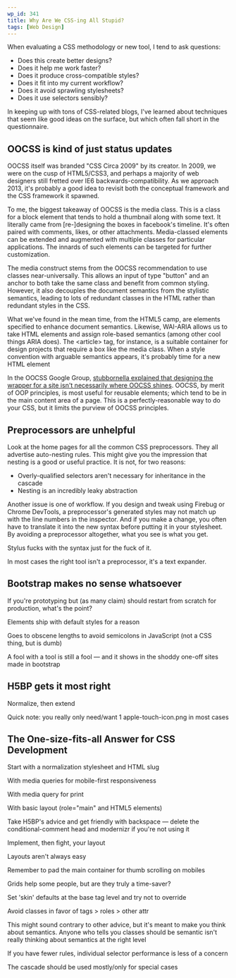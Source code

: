 ```yaml
---
wp_id: 341
title: Why Are We CSS-ing All Stupid?
tags: [Web Design]
---
```


When evaluating a CSS methodology or new tool, I tend to ask questions:

  * Does this create better designs?
  * Does it help me work faster?
  * Does it produce cross-compatible styles?
  * Does it fit into my current workflow?
  * Does it avoid sprawling stylesheets?
  * Does it use selectors sensibly?

In keeping up with tons of CSS-related blogs, I've learned about techniques that seem like good ideas on the surface, but which often fall short in the questionnaire.

## OOCSS is kind of just status updates

OOCSS itself was branded "CSS Circa 2009" by its creator. In 2009, we were on the cusp of HTML5/CSS3, and perhaps a majority of web designers still fretted over IE6 backwards-compatibility. As we approach 2013, it's probably a good idea to revisit both the conceptual framework and the CSS framework it spawned.

To me, the biggest takeaway of OOCSS is the media class. This is a class for a block element that tends to hold a thumbnail along with some text. It literally came from [re-]designing the boxes in facebook's timeline. It's often paired with comments, likes, or other attachments. Media-classed elements can be extended and augmented with multiple classes for particular applications. The innards of such elements can be targeted for further customization.

The media construct stems from the OOCSS recommendation to use classes near-universally. This allows an input of type "button" and an anchor to both take the same class and benefit from common styling. However, it also decouples the document semantics from the stylistic semantics, leading to lots of redundant classes in the HTML rather than redundant styles in the CSS.

What we've found in the mean time, from the HTML5 camp, are elements specified to enhance document semantics. Likewise, WAI-ARIA allows us to take HTML elements and assign role-based semantics (among other cool things ARIA does). The &lt;article&gt; tag, for instance, is a suitable container for design projects that require a box like the media class. When a style convention with arguable semantics appears, it's probably time for a new HTML element

In the OOCSS Google Group, [stubbornella explained that designing the wrapper for a site isn't necessarily where OOCSS shines](https://groups.google.com/d/msg/object-oriented-css/wHHQ9ul12v0/ggYjt59o9yoJ). OOCSS, by merit of OOP principles, is most useful for reusable elements; which tend to be in the main content area of a page. This is a perfectly-reasonable way to do your CSS, but it limits the purview of OOCSS principles.

## Preprocessors are unhelpful

Look at the home pages for all the common CSS preprocessors. They all advertise auto-nesting rules. This might give you the impression that nesting is a good or useful practice. It is not, for two reasons:

  * Overly-qualified selectors aren't necessary for inheritance in the cascade
  * Nesting is an incredibly leaky abstraction

Another issue is one of workflow. If you design and tweak using Firebug or Chrome DevTools, a preprocessor's generated styles may not match up with the line numbers in the inspector. And if you make a change, you often have to translate it into the new syntax before putting it in your stylesheet. By avoiding a preprocessor altogether, what you see is what you get.

Stylus fucks with the syntax just for the fuck of it.

In most cases the right tool isn't a preprocessor, it's a text expander.

## Bootstrap makes no sense whatsoever

If you're prototyping but (as many claim) should restart from scratch for production, what's the point?

Elements ship with default styles for a reason

Goes to obscene lengths to avoid semicolons in JavaScript (not a CSS thing, but is dumb)

A fool with a tool is still a fool — and it shows in the shoddy one-off sites made in bootstrap

## H5BP gets it most right

Normalize, then extend

Quick note: you really only need/want 1 apple-touch-icon.png in most cases

## The One-size-fits-all Answer for CSS Development

Start with a normalization stylesheet and HTML slug

With media queries for mobile-first responsiveness

With media query for print

With basic layout (role="main" and HTML5 elements)

Take H5BP's advice and get friendly with backspace — delete the conditional-comment head and modernizr if you're not using it

Implement, then fight, your layout

Layouts aren't always easy

Remember to pad the main container for thumb scrolling on mobiles

Grids help some people, but are they truly a time-saver?

Set 'skin' defaults at the base tag level and try not to override

Avoid classes in favor of tags > roles > other attr

This might sound contrary to other advice, but it's meant to make you think about semantics. Anyone who tells you classes should be semantic isn't really thinking about semantics at the right level

If you have fewer rules, individual selector performance is less of a concern

The cascade should be used mostly/only for special cases